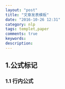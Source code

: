 ```yaml
---
layout: "post"
title: "文章发表模板"
date: "2016-10-26 12:31"
category: nlp
tags: templet,paper
comments: true
keywords:
description:
---
```


## 1.公式标记

### 1.1 行内公式
